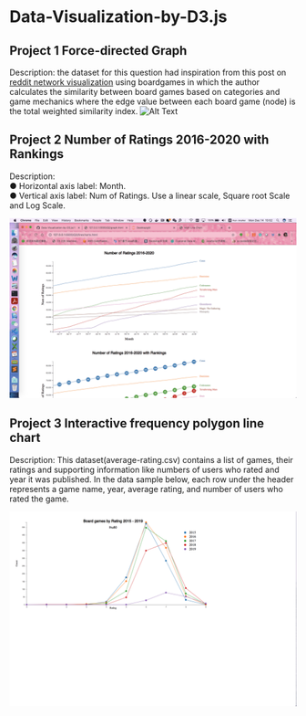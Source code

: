 # Data-Visualization-by-D3.js

## Project 1 Force-directed Graph 
Description: the dataset for this question had inspiration from this post on [reddit
network visualization](https://www.reddit.com/r/boardgames/comments/9aphuw/a_network_visualization_of_the_board_game/) using boardgames in which the author calculates the similarity between board games based on categories and game mechanics where the edge value between each board game (node) is the total weighted similarity index.
![Alt Text](./q2.gif)


## Project 2 Number of Ratings 2016-2020 with Rankings 
Description:  </br>
● Horizontal axis label: Month.</br>
● Vertical axis label: Num of Ratings. Use a linear scale, Square root Scale and Log Scale.</br>

![Alt Text](./q3.gif)


## Project 3 Interactive frequency polygon line chart
Description: This dataset(average-rating.csv) contains a list of games, their ratings and supporting information like numbers of users
who rated and year it was published. In the data sample below, each row under the header represents a
game name, year, average rating, and number of users who rated the game.

![Alt Text](./q4.gif)
